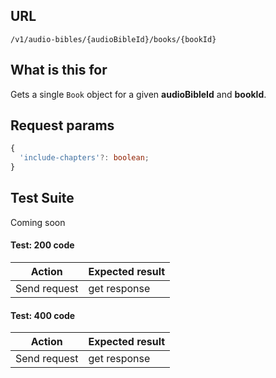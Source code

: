 ## URL

`​/v1​/audio-bibles​/{audioBibleId}​/books​/{bookId}`

## What is this for

Gets a single `Book` object for a given **audioBibleId** and **bookId**.

## Request params

```ts
{
  'include-chapters'?: boolean;
}
```

## Test Suite

Coming soon

#### Test: 200 code

| Action       | Expected result |
| ------------ | --------------- |
| Send request | get response    |

#### Test: 400 code

| Action       | Expected result |
| ------------ | --------------- |
| Send request | get response    |
